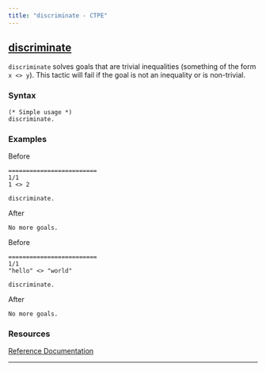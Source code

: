 ```yaml
---
title: "discriminate - CTPE"
---
```


## [discriminate](/ctpe/SpecificSolvers/discriminate.html)

`discriminate` solves goals that are trivial inequalities (something of the form `x <> y`).
This tactic will fail if the goal is not an inequality or is non-trivial.

### Syntax

```coq
(* Simple usage *)
discriminate.
```

### Examples

Before
```coq
=========================
1/1
1 <> 2
```

```coq
discriminate.
```

After
```coq
No more goals.
```

Before
```coq
=========================
1/1
"hello" <> "world"
```

```coq
discriminate.
```

After
```coq
No more goals.
```

### Resources

[Reference Documentation](https://coq.inria.fr/doc/master/refman/proofs/writing-proofs/reasoning-inductives.html#coq:tacn.discriminate)

<hr>
